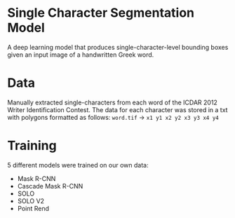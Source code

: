 # Single Character Segmentation Model
A deep learning model that produces single-character-level bounding boxes given an input image of a handwritten Greek word. 

# Data
Manually extracted single-characters from each word of the ICDAR 2012 Writer Identification Contest. The data for each character was stored in a txt with polygons formatted as follows:
`word.tif` -> `x1 y1 x2 y2 x3 y3 x4 y4`

# Training
5 different models were trained on our own data:
- Mask R-CNN
- Cascade Mask R-CNN
- SOLO
- SOLO V2
- Point Rend
